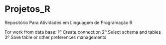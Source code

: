 # Projetos_R
Repositório Para Atividades em Linguagem de Programação R

For work from data base:
1º Create connection
2º Select schema and tables
3º Save table or other preferences managements
